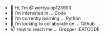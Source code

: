 - 👋 Hi, I’m @Iwertyuiop123653
- 👀 I’m interested in ... Code
- 🌱 I’m currently learning ... Python
- 💞️ I’m looking to collaborate on ... Github
- 📫 How to reach me ...  Grepper IEATCODE

<!---
Iwertyuiop123653/Iwertyuiop123653 is a ✨ special ✨ repository because its `README.md` (this file) appears on your GitHub profile.
You can click the Preview link to take a look at your changes.
--->

